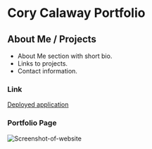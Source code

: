 # Cory Calaway Portfolio

## About Me / Projects

- About Me section with short bio.
- Links to projects.
- Contact information.

### Link

[Deployed application](https://corycalaway.github.io/)

### Portfolio Page

![Screenshot-of-website](assets/images/page.png)
